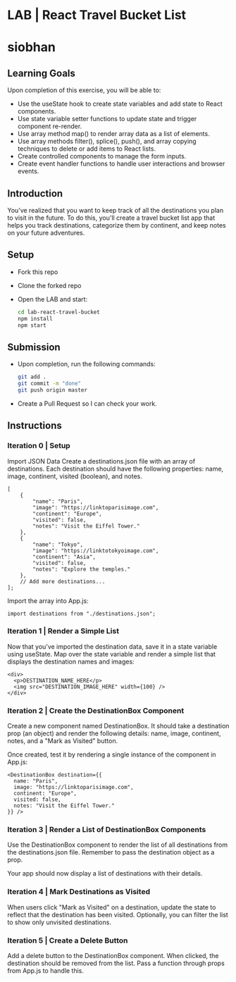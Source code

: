 # LAB | React Travel Bucket List

# siobhan

## Learning Goals

Upon completion of this exercise, you will be able to:

- Use the useState hook to create state variables and add state to React components.
- Use state variable setter functions to update state and trigger component re-render.
- Use array method map() to render array data as a list of elements.
- Use array methods filter(), splice(), push(), and array copying techniques to delete or add items to React lists.
- Create controlled components to manage the form inputs.
- Create event handler functions to handle user interactions and browser events.

## Introduction

You’ve realized that you want to keep track of all the destinations you plan to visit in the future. To do this, you'll create a travel bucket list app that helps you track destinations, categorize them by continent, and keep notes on your future adventures.

## Setup

- Fork this repo
- Clone the forked repo
- Open the LAB and start:

  ```bash
  cd lab-react-travel-bucket
  npm install
  npm start
  ```

## Submission

- Upon completion, run the following commands:

  ```bash
  git add .
  git commit -m "done"
  git push origin master

  ```

- Create a Pull Request so I can check your work.

## Instructions

### Iteration 0 | Setup

Import JSON Data
Create a destinations.json file with an array of destinations. Each destination should have the following properties: name, image, continent, visited (boolean), and notes.

```
[
    {
        "name": "Paris",
        "image": "https://linktoparisimage.com",
        "continent": "Europe",
        "visited": false,
        "notes": "Visit the Eiffel Tower."
    },
    {
        "name": "Tokyo",
        "image": "https://linktotokyoimage.com",
        "continent": "Asia",
        "visited": false,
        "notes": "Explore the temples."
    },
    // Add more destinations...
];
```

Import the array into App.js:

`import destinations from "./destinations.json";`

### Iteration 1 | Render a Simple List

Now that you’ve imported the destination data, save it in a state variable using useState. Map over the state variable and render a simple list that displays the destination names and images:

```
<div>
  <p>DESTINATION_NAME_HERE</p>
  <img src="DESTINATION_IMAGE_HERE" width={100} />
</div>
```

### Iteration 2 | Create the DestinationBox Component

Create a new component named DestinationBox. It should take a destination prop (an object) and render the following details: name, image, continent, notes, and a "Mark as Visited" button.

Once created, test it by rendering a single instance of the component in App.js:

```
<DestinationBox destination={{
  name: "Paris",
  image: "https://linktoparisimage.com",
  continent: "Europe",
  visited: false,
  notes: "Visit the Eiffel Tower."
}} />
```

### Iteration 3 | Render a List of DestinationBox Components

Use the DestinationBox component to render the list of all destinations from the destinations.json file. Remember to pass the destination object as a prop.

Your app should now display a list of destinations with their details.

### Iteration 4 | Mark Destinations as Visited

When users click "Mark as Visited" on a destination, update the state to reflect that the destination has been visited. Optionally, you can filter the list to show only unvisited destinations.

### Iteration 5 | Create a Delete Button

Add a delete button to the DestinationBox component. When clicked, the destination should be removed from the list. Pass a function through props from App.js to handle this.
